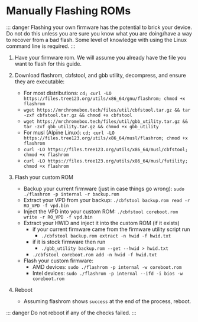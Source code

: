 # Manually Flashing ROMs

::: danger
Flashing your own firmware has the potential to brick your device. Do not do this unless you are sure you know what you are doing/have a way to recover from a bad flash. Some level of knowledge with using the Linux command line is required.
:::

1. Have your firmware rom. We will assume you already have the file you want to flash for this guide.
2. Download flashrom, cbfstool, and gbb utility, decompress, and ensure they are executable:
   - For most distributions: `cd; curl -LO https://files.tree123.org/utils/x86_64/gnu/flashrom; chmod +x flashrom`
   - `wget https://mrchromebox.tech/files/util/cbfstool.tar.gz && tar -zxf cbfstool.tar.gz && chmod +x cbfstool`
   - `wget https://mrchromebox.tech/files/util/gbb_utility.tar.gz && tar -zxf gbb_utility.tar.gz && chmod +x gbb_utility`
   - For musl (Alpine Linux): `cd; curl -LO https://files.tree123.org/utils/x86_64/musl/flashrom; chmod +x flashrom`
   - `curl -LO https://files.tree123.org/utils/x86_64/musl/cbfstool; chmod +x flashrom`
   - `curl -LO https://files.tree123.org/utils/x86_64/musl/futility; chmod +x flashrom`

3. Flash your custom ROM
   - Backup your current firmware (just in case things go wrong):
     `sudo ./flashrom -p internal -r backup.rom`
   - Extract your VPD from your backup:
     `./cbfstool backup.rom read -r RO_VPD -f vpd.bin`
   - Inject the VPD into your custom ROM:
         `./cbfstool coreboot.rom write -r RO_VPD -f vpd.bin`
   - Extract your HWID and inject it into the custom ROM (if it exists)
       - if your current firmware came from the firmware utility script run
         - `./cbfstool backup.rom extract -n hwid -f hwid.txt`
       - if it is stock firmware then run
         - `./gbb_utility backup.rom --get --hwid > hwid.txt`
       - `./cbfstool coreboot.rom add -n hwid -f hwid.txt`
   - Flash your custom firmware:
       - AMD devices: `sudo ./flashrom -p internal -w coreboot.rom`
       - Intel devices: `sudo ./flashrom -p internal --ifd -i bios -w coreboot.rom`
4. Reboot
   - Assuming flashrom shows `success` at the end of the process, reboot.

::: danger
Do not reboot if any of the checks failed.
:::
